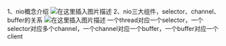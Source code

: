 1、nio概念介绍
![在这里插入图片描述](https://img-blog.csdnimg.cn/20210315165727953.png?x-oss-process=image/watermark,type_ZmFuZ3poZW5naGVpdGk,shadow_10,text_aHR0cHM6Ly9ibG9nLmNzZG4ubmV0L3UwMTE2MjQxNTc=,size_16,color_FFFFFF,t_70)
2、nio三大组件，selector、channel、buffer的关系
![在这里插入图片描述](https://img-blog.csdnimg.cn/20210315210219368.png)
一个thread对应一个selector，一个selector对应多个channel，一个channel对应一个buffer，一个buffer对应一个client
















